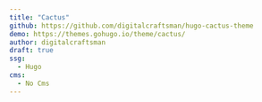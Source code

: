 ```yaml
---
title: "Cactus"
github: https://github.com/digitalcraftsman/hugo-cactus-theme
demo: https://themes.gohugo.io/theme/cactus/
author: digitalcraftsman
draft: true
ssg:
  - Hugo
cms:
  - No Cms
---
```

